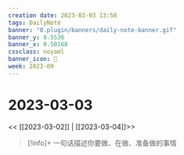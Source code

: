 ```yaml
---
creation date: 2023-03-03 13:58
tags: DailyNote
banner: "0.plugin/banners/daily-note-banner.gif"
banner_y: 0.5536
banner_x: 0.50168
cssclass: noyaml
banner_icon: 💌
week: 2023-09
---
```


# 2023-03-03

<< [[2023-03-02]] | [[2023-03-04]]>>


> [!info]+ 一句话描述你要做、在做、准备做的事情
> 


